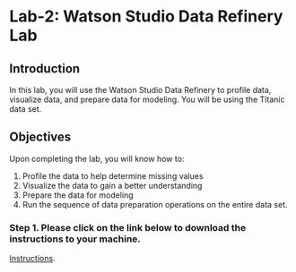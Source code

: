 # Lab-2: Watson Studio Data Refinery Lab

## Introduction

In this lab, you will use the Watson Studio Data Refinery to profile data, visualize data, and prepare data for modeling. You will be using the Titanic data set.

## Objectives

Upon completing the lab, you will know how to:

1. Profile the data to help determine missing values
1. Visualize the data to gain a better understanding
1. Prepare the data for modeling
1. Run the sequence of data preparation operations on the entire data set.

### Step 1. Please click on the link below to download the instructions to your machine.

[Instructions](https://github.com/bleonardb3/ML_POT_10-07-2021/raw/main/Lab-2/Data%20Refinery%20Lab%20v10-07-2021.pdf).

